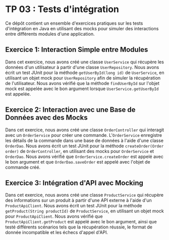 # TP 03 : Tests d'intégration

Ce dépôt contient un ensemble d'exercices pratiques sur les tests d'intégration en Java en utilisant des mocks pour simuler des interactions entre différents modules d'une application.

## Exercice 1: Interaction Simple entre Modules

Dans cet exercice, nous avons créé une classe `UserService` qui récupère les données d'un utilisateur à partir d'une classe `UserRepository`. Nous avons écrit un test JUnit pour la méthode `getUserById(long id)` de `UserService`, en utilisant un objet mock pour `UserRepository` afin de simuler la récupération de l'utilisateur. Nous avons vérifié que la méthode `findUserById` sur l'objet mock est appelée avec le bon argument lorsque `UserService.getUserById` est appelée.

## Exercice 2: Interaction avec une Base de Données avec des Mocks

Dans cet exercice, nous avons créé une classe `OrderController` qui interagit avec un `OrderService` pour créer une commande. L'`OrderService` enregistre les détails de la commande dans une base de données à l'aide d'une classe `OrderDao`. Nous avons écrit un test JUnit pour la méthode `createOrder(Order order)` de `OrderController`, en utilisant des mocks pour `OrderService` et `OrderDao`. Nous avons vérifié que `OrderService.createOrder` est appelé avec le bon argument et que `OrderDao.saveOrder` est appelé avec l'objet de commande créé.

## Exercice 3: Intégration d'API avec Mocking

Dans cet exercice, nous avons créé une classe `ProductService` qui récupère des informations sur un produit à partir d'une API externe à l'aide d'un `ProductApiClient`. Nous avons écrit un test JUnit pour la méthode `getProduct(String productId)` de `ProductService`, en utilisant un objet mock pour `ProductApiClient`. Nous avons vérifié que `ProductApiClient.getProduct` est appelé avec le bon argument, ainsi que testé différents scénarios tels que la récupération réussie, le format de donnée incompatible et les échecs d'appel d'API.
